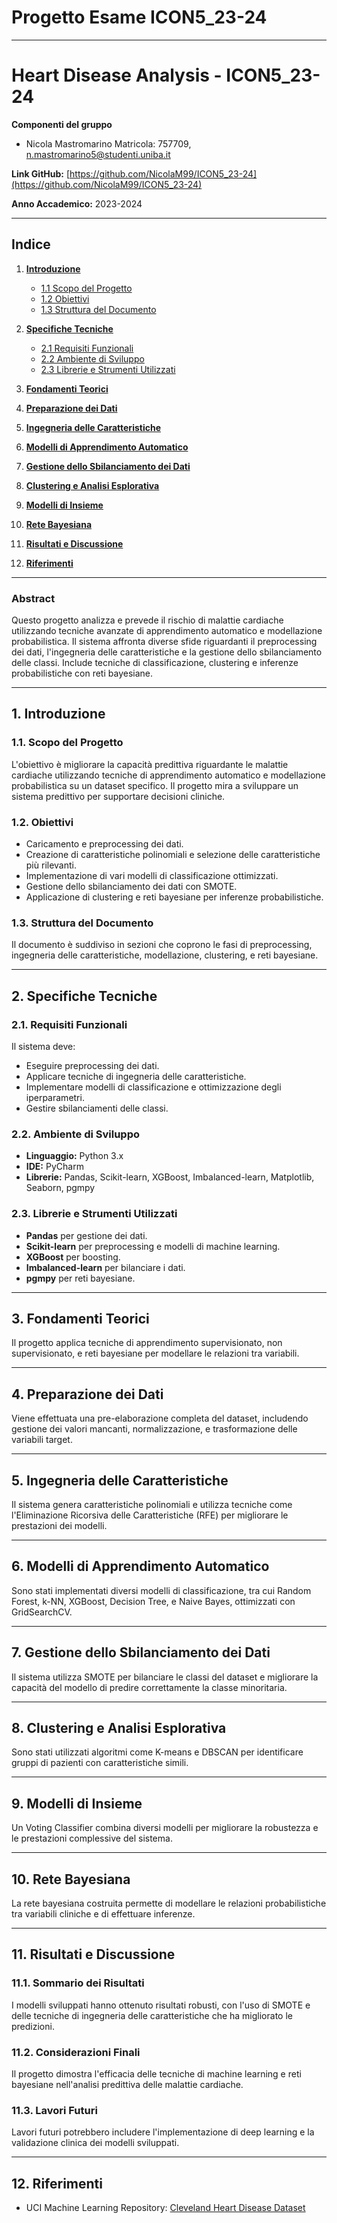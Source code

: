 # Progetto Esame ICON5_23-24
---

# Heart Disease Analysis - ICON5_23-24

**Componenti del gruppo**
- Nicola Mastromarino Matricola: 757709, n.mastromarino5@studenti.uniba.it

**Link GitHub:** [https://github.com/NicolaM99/ICON5_23-24](https://github.com/NicolaM99/ICON5_23-24)

**Anno Accademico:** 2023-2024

---

## Indice

1. **[Introduzione](#1-introduzione)**
   - [1.1 Scopo del Progetto](#11-scopo-del-progetto)
   - [1.2 Obiettivi](#12-obiettivi)
   - [1.3 Struttura del Documento](#13-struttura-del-documento)
   
2. **[Specifiche Tecniche](#2-specifiche-tecniche)**
   - [2.1 Requisiti Funzionali](#21-requisiti-funzionali)
   - [2.2 Ambiente di Sviluppo](#22-ambiente-di-sviluppo)
   - [2.3 Librerie e Strumenti Utilizzati](#23-librerie-e-strumenti-utilizzati)

3. **[Fondamenti Teorici](#3-fondamenti-teorici)**

4. **[Preparazione dei Dati](#4-preparazione-dei-dati)**

5. **[Ingegneria delle Caratteristiche](#5-ingegneria-delle-caratteristiche)**

6. **[Modelli di Apprendimento Automatico](#6-modelli-di-apprendimento-automatico)**

7. **[Gestione dello Sbilanciamento dei Dati](#7-gestione-dello-sbilanciamento-dei-dati)**

8. **[Clustering e Analisi Esplorativa](#8-clustering-e-analisi-esplorativa)**

9. **[Modelli di Insieme](#9-modelli-di-insieme)**

10. **[Rete Bayesiana](#10-rete-bayesiana)**

11. **[Risultati e Discussione](#11-risultati-e-discussione)**

12. **[Riferimenti](#12-riferimenti)**

---

### Abstract

Questo progetto analizza e prevede il rischio di malattie cardiache utilizzando tecniche avanzate di apprendimento automatico e modellazione probabilistica. Il sistema affronta diverse sfide riguardanti il preprocessing dei dati, l'ingegneria delle caratteristiche e la gestione dello sbilanciamento delle classi. Include tecniche di classificazione, clustering e inferenze probabilistiche con reti bayesiane.

---

## 1. Introduzione

### 1.1. Scopo del Progetto

L'obiettivo è migliorare la capacità predittiva riguardante le malattie cardiache utilizzando tecniche di apprendimento automatico e modellazione probabilistica su un dataset specifico. Il progetto mira a sviluppare un sistema predittivo per supportare decisioni cliniche.

### 1.2. Obiettivi

- Caricamento e preprocessing dei dati.
- Creazione di caratteristiche polinomiali e selezione delle caratteristiche più rilevanti.
- Implementazione di vari modelli di classificazione ottimizzati.
- Gestione dello sbilanciamento dei dati con SMOTE.
- Applicazione di clustering e reti bayesiane per inferenze probabilistiche.

### 1.3. Struttura del Documento

Il documento è suddiviso in sezioni che coprono le fasi di preprocessing, ingegneria delle caratteristiche, modellazione, clustering, e reti bayesiane.

---

## 2. Specifiche Tecniche

### 2.1. Requisiti Funzionali

Il sistema deve:
- Eseguire preprocessing dei dati.
- Applicare tecniche di ingegneria delle caratteristiche.
- Implementare modelli di classificazione e ottimizzazione degli iperparametri.
- Gestire sbilanciamenti delle classi.

### 2.2. Ambiente di Sviluppo

- **Linguaggio:** Python 3.x
- **IDE:** PyCharm
- **Librerie:** Pandas, Scikit-learn, XGBoost, Imbalanced-learn, Matplotlib, Seaborn, pgmpy

### 2.3. Librerie e Strumenti Utilizzati

- **Pandas** per gestione dei dati.
- **Scikit-learn** per preprocessing e modelli di machine learning.
- **XGBoost** per boosting.
- **Imbalanced-learn** per bilanciare i dati.
- **pgmpy** per reti bayesiane.

---

## 3. Fondamenti Teorici

Il progetto applica tecniche di apprendimento supervisionato, non supervisionato, e reti bayesiane per modellare le relazioni tra variabili.

---

## 4. Preparazione dei Dati

Viene effettuata una pre-elaborazione completa del dataset, includendo gestione dei valori mancanti, normalizzazione, e trasformazione delle variabili target.

---

## 5. Ingegneria delle Caratteristiche

Il sistema genera caratteristiche polinomiali e utilizza tecniche come l'Eliminazione Ricorsiva delle Caratteristiche (RFE) per migliorare le prestazioni dei modelli.

---

## 6. Modelli di Apprendimento Automatico

Sono stati implementati diversi modelli di classificazione, tra cui Random Forest, k-NN, XGBoost, Decision Tree, e Naive Bayes, ottimizzati con GridSearchCV.

---

## 7. Gestione dello Sbilanciamento dei Dati

Il sistema utilizza SMOTE per bilanciare le classi del dataset e migliorare la capacità del modello di predire correttamente la classe minoritaria.

---

## 8. Clustering e Analisi Esplorativa

Sono stati utilizzati algoritmi come K-means e DBSCAN per identificare gruppi di pazienti con caratteristiche simili.

---

## 9. Modelli di Insieme

Un Voting Classifier combina diversi modelli per migliorare la robustezza e le prestazioni complessive del sistema.

---

## 10. Rete Bayesiana

La rete bayesiana costruita permette di modellare le relazioni probabilistiche tra variabili cliniche e di effettuare inferenze.

---

## 11. Risultati e Discussione

### 11.1. Sommario dei Risultati

I modelli sviluppati hanno ottenuto risultati robusti, con l'uso di SMOTE e delle tecniche di ingegneria delle caratteristiche che ha migliorato le predizioni.

### 11.2. Considerazioni Finali

Il progetto dimostra l'efficacia delle tecniche di machine learning e reti bayesiane nell'analisi predittiva delle malattie cardiache.

### 11.3. Lavori Futuri

Lavori futuri potrebbero includere l'implementazione di deep learning e la validazione clinica dei modelli sviluppati.

---

## 12. Riferimenti

- UCI Machine Learning Repository: [Cleveland Heart Disease Dataset](https://archive.ics.uci.edu/ml/datasets/Heart+Disease)
  
